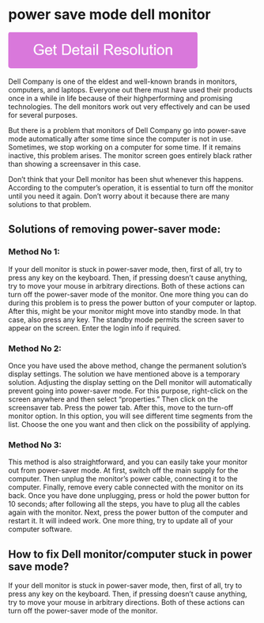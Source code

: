 # power save mode dell monitor

[![power save mode dell monitor](gett-stateed.png)](https://github.com/techviraal/power.save.mode.dell.monitor)

Dell Company is one of the eldest and well-known brands in monitors, computers, and laptops.
Everyone out there must have used their products once in a while in life because of their highperforming and promising technologies. The dell monitors work out very effectively and can be used for several purposes.

But there is a problem that monitors of Dell Company go into power-save mode automatically after some time since the computer is not in use. Sometimes, we stop working on a computer for some time. If it remains inactive, this problem arises. The monitor screen goes entirely black rather than showing a screensaver in this case.

Don’t think that your Dell monitor has been shut whenever this happens. According to the computer’s operation, it is essential to turn off the monitor until you need it again. Don’t worry about it because there are many solutions to that problem.

## Solutions of removing power-saver mode:

### Method No 1:

If your dell monitor is stuck in power-saver mode, then, first of all, try to press any key on the keyboard. Then, if pressing doesn’t cause anything, try to move your mouse in arbitrary directions. Both of these actions can turn off the power-saver mode of the monitor.
One more thing you can do during this problem is to press the power button of your computer or laptop. After this, might be your monitor might move into standby mode. In that case, also press any key. The standby mode permits the screen saver to appear on the screen. Enter the login info if required.

### Method No 2:

Once you have used the above method, change the permanent solution’s display settings. The solution we have mentioned above is a temporary solution. Adjusting the display setting on the Dell monitor will automatically prevent going into power-saver mode. For this purpose, right-click on the screen anywhere and then select “properties.” Then click on the screensaver tab. Press the power tab. After this, move to the turn-off monitor option. In this option, you will see different time segments from the list. Choose the one you want and then click on the possibility of applying.

### Method No 3:

This method is also straightforward, and you can easily take your monitor out from power-saver mode. At first, switch off the main supply for the computer. Then unplug the monitor’s power cable, connecting it to the computer. Finally, remove every cable connected with the monitor on its back. Once you have done unplugging, press or hold the power button for 10 seconds; after following all the steps, you have to plug all the cables again with the monitor. Next, press the power button of the computer and restart it. It will indeed work. One more thing, try to update all of your computer software.

## How to fix Dell monitor/computer stuck in power save mode?

If your dell monitor is stuck in power-saver mode, then, first of all, try to press any key on the keyboard. Then, if pressing doesn’t cause anything, try to move your mouse in arbitrary directions. Both of these actions can turn off the power-saver mode of the monitor.
